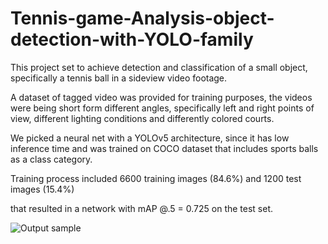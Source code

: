 # Tennis-game-Analysis-object-detection-with-YOLO-family

This project set to achieve detection and classification of a small object, specifically a tennis ball in a sideview video footage.

A dataset of tagged video was provided for training purposes, the videos were being short form different angles,
specifically left and right points of view, different lighting conditions and differently colored courts.


We picked a neural net with a YOLOv5 architecture, 
since it has low inference time and was trained on COCO dataset that includes sports balls as a class category.

Training process included 6600 training images (84.6%) and 1200 test images (15.4%) 

that resulted in a network with mAP @.5 = 0.725 on the test set.

![Output sample](https://github.com/eldadoh/Tennis-game-Analysis-object-detection-with-YOLO-family/blob/main/assets/gif.gif)

